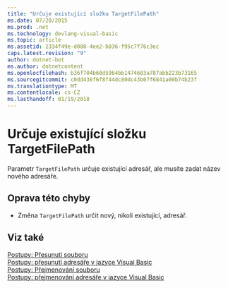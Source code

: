 ```yaml
---
title: "Určuje existující složku TargetFilePath"
ms.date: 07/20/2015
ms.prod: .net
ms.technology: devlang-visual-basic
ms.topic: article
ms.assetid: 2334f49e-d080-4ee2-b036-f95c7f76c3ec
caps.latest.revision: "9"
author: dotnet-bot
ms.author: dotnetcontent
ms.openlocfilehash: b36f704b60d5964bb1474603a787abb223b73165
ms.sourcegitcommit: c0dd436f6f8f44dc80dc43b07f6841a00b74b23f
ms.translationtype: MT
ms.contentlocale: cs-CZ
ms.lasthandoff: 01/19/2018
---
```

# <a name="targetfilepath-specifies-an-existing-folder"></a>Určuje existující složku TargetFilePath
Parametr `TargetFilePath` určuje existující adresář, ale musíte zadat název nového adresáře.  
  
## <a name="to-correct-this-error"></a>Oprava této chyby  
  
-   Změna `TargetFilePath` určit nový, nikoli existující, adresář.  
  
## <a name="see-also"></a>Viz také  
 [Postupy: Přesunutí souboru](../../visual-basic/developing-apps/programming/drives-directories-files/how-to-move-a-file.md)  
 [Postupy: přesunutí adresáře v jazyce Visual Basic](http://msdn.microsoft.com/library/0f26d1ef-c0a0-4445-8eb0-9b7d0490411c)  
 [Postupy: Přejmenování souboru](../../visual-basic/developing-apps/programming/drives-directories-files/how-to-rename-a-file.md)  
 [Postupy: přejmenování adresáře v jazyce Visual Basic](http://msdn.microsoft.com/library/780c7afc-a03c-4b01-865a-510fe331b1cc)

